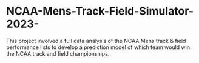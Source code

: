# NCAA-Mens-Track-Field-Simulator-2023-
This project involved a full data analysis of the NCAA Mens track &amp; field performance lists to develop a prediction model of which team would win the NCAA track and field championships.
